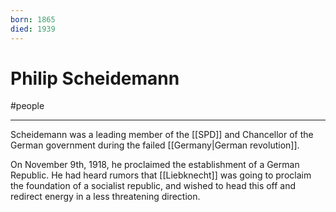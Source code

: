 ```yaml
---
born: 1865
died: 1939
---
```

# Philip Scheidemann
#people 

---
Scheidemann was a leading member of the [[SPD]] and Chancellor of the German government during the failed [[Germany|German revolution]]. 

On November 9th, 1918, he proclaimed the establishment of a German Republic. He had heard rumors that [[Liebknecht]] was going to proclaim the foundation of a socialist republic, and wished to head this off and redirect energy in a less threatening direction. 

